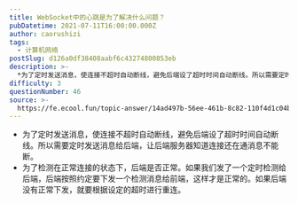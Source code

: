 ```yaml
---
title: WebSocket中的心跳是为了解决什么问题？
pubDatetime: 2021-07-11T16:00:00.000Z
author: caorushizi
tags:
  - 计算机网络
postSlug: d126a0df38408aabf6c43274800853eb
description: >-
  *为了定时发送消息，使连接不超时自动断线，避免后端设了超时时间自动断线。所以需要定时发送消息给后端，让后端服务器知道连接还在通消息不能断。*为了检测在正常连接的状态下，后端是否正常。如果我们发了一个定
difficulty: 3
questionNumber: 46
source: >-
  https://fe.ecool.fun/topic-answer/14ad497b-56ee-461b-8c82-110f4d1c04b0?orderBy=updateTime&order=desc&tagId=16
---
```


- 为了定时发送消息，使连接不超时自动断线，避免后端设了超时时间自动断线。所以需要定时发送消息给后端，让后端服务器知道连接还在通消息不能断。
- 为了检测在正常连接的状态下，后端是否正常。如果我们发了一个定时检测给后端，后端按照约定要下发一个检测消息给前端，这样才是正常的。如果后端没有正常下发，就要根据设定的超时进行重连。
